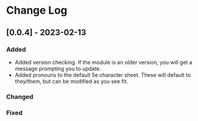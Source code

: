 # Change Log
 
## [0.0.4] - 2023-02-13
  
### Added

- Added version checking. If the module is an older version, you will get a message prompting you to update.
- Added pronouns to the default 5e character sheet. These will default to they/them, but can be modified as you see fit.
 
### Changed  
 
### Fixed